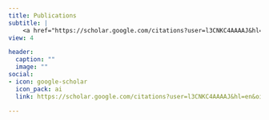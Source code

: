 ```yaml
---
title: Publications
subtitle: |
    <a href="https://scholar.google.com/citations?user=l3CNKC4AAAAJ&hl=en&oi=ao">Google Scholar</a>
view: 4

header:
  caption: ""
  image: ""
social:
- icon: google-scholar
  icon_pack: ai
  link: https://scholar.google.com/citations?user=l3CNKC4AAAAJ&hl=en&oi=ao

---
```

